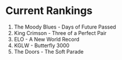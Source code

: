 # Current Rankings

1. The Moody Blues - Days of Future Passed
2. King Crimson - Three of a Perfect Pair
3. ELO - A New World Record
4. KGLW - Butterfly 3000
5. The Doors - The Soft Parade